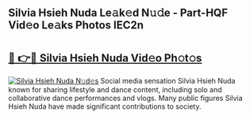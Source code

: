 ## Silvia Hsieh Nuda Le𝚊k𝚎d N𝚞𝚍e - Part-HQF Vid𝚎o Le𝚊ks Photos IEC2n

# <h2><a href="http://fbc0eq.evod.top/?m=Silvia+Hsieh+Nuda">🔗 👉🔴 Silvia Hsieh Nuda Vid𝚎o Ph𝚘t𝚘s</a></h2>

[![Silvia Hsieh Nuda N𝚞d𝚎s](https://i.imgur.com/8V9OHl7.gif)](http://fbc0eq.evod.top/?m=Silvia+Hsieh+Nuda)
Social media sensation Silvia Hsieh Nuda known for sharing lifestyle and dance content, including solo and collaborative dance performances and vlogs. Many public figures Silvia Hsieh Nuda have made significant contributions to society. 

